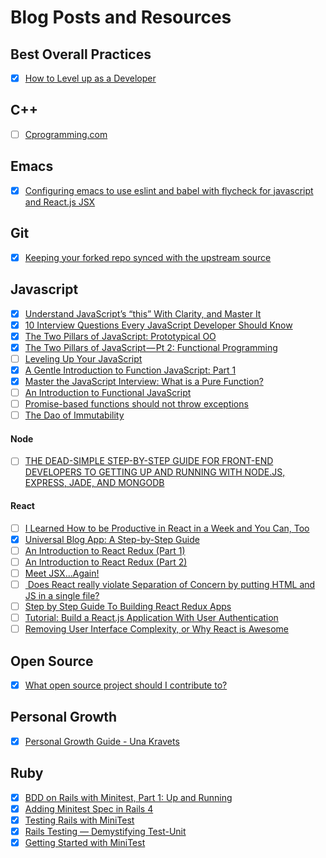 # Blog Posts and Resources

## Best Overall Practices

- [x] [How to Level up as a Developer](https://www.facebook.com/notes/will-hughes/how-to-level-up-as-a-developer/10153879894028632?utm_source=Blog+Subscriptions&utm_campaign=6d4fb37fa0-Firehose_Fridays_3_4_2016&utm_medium=email&utm_term=0_fda0cd4c67-6d4fb37fa0-286743649)

## C++

- [ ] [Cprogramming.com](http://www.cprogramming.com/tutorial/lesson1.html)

## Emacs

- [x] [Configuring emacs to use eslint and babel with flycheck for javascript and React.js JSX](http://codewinds.com/blog/2015-04-02-emacs-flycheck-eslint-jsx.html)

## Git

- [x] [Keeping your forked repo synced with the upstream source](https://2buntu.com/articles/1459/keeping-your-forked-repo-synced-with-the-upstream-source/)

## Javascript

- [x] [Understand JavaScript’s “this” With Clarity, and Master It](http://javascriptissexy.com/understand-javascripts-this-with-clarity-and-master-it/)
- [x] [10 Interview Questions Every JavaScript Developer Should Know](https://medium.com/javascript-scene/10-interview-questions-every-javascript-developer-should-know-6fa6bdf5ad95#.m9xxhf3ys)
- [x] [The Two Pillars of JavaScript: Prototypical OO](https://medium.com/javascript-scene/the-two-pillars-of-javascript-ee6f3281e7f3#.vqkb1k8m4)
- [x] [The Two Pillars of JavaScript — Pt 2: Functional Programming](https://medium.com/javascript-scene/the-two-pillars-of-javascript-pt-2-functional-programming-a63aa53a41a4#.y333pl768)
- [ ] [Leveling Up Your JavaScript](http://developer.telerik.com/featured/leveling-up-your-javascript/?utm_source=javascriptweekly&utm_medium=email)
- [x] [A Gentle Introduction to Function JavaScript: Part 1](http://jrsinclair.com/articles/2016/gentle-introduction-to-functional-javascript-intro/?utm_content=bufferfa840&utm_medium=social&utm_source=twitter.com&utm_campaign=buffer)
- [x] [Master the JavaScript Interview: What is a Pure Function?](https://medium.com/javascript-scene/master-the-javascript-interview-what-is-a-pure-function-d1c076bec976#.20scg7bsc)
- [ ] [An Introduction to Functional JavaScript](http://www.sitepoint.com/introduction-functional-javascript/)
- [ ] [Promise-based functions should not throw exceptions](http://www.2ality.com/2016/03/promise-rejections-vs-exceptions.html?utm_source=javascriptweekly&utm_medium=email)
- [ ] [The Dao of Immutability](https://medium.com/javascript-scene/the-dao-of-immutability-9f91a70c88cd#.xni27ww76)

#### Node

- [ ] [THE DEAD-SIMPLE STEP-BY-STEP GUIDE FOR FRONT-END DEVELOPERS TO GETTING UP AND RUNNING WITH NODE.JS, EXPRESS, JADE, AND MONGODB](http://cwbuecheler.com/web/tutorials/2013/node-express-mongo/)

#### React

- [ ] [I Learned How to be Productive in React in a Week and You Can, Too](https://css-tricks.com/productive-in-react/)
- [x] [Universal Blog App: A Step-by-Step Guide](http://www.sitepoint.com/building-a-react-universal-blog-app-a-step-by-step-guide/?utm_source=javascriptweekly&utm_medium=email)
- [ ] [An Introduction to React Redux (Part 1)](https://shellmonger.com/2016/02/16/an-introduction-to-react-redux-part-1/)
- [ ] [An Introduction to React Redux (Part 2)](https://shellmonger.com/2016/02/19/an-introduction-to-react-redux-part-2/)
- [ ] [Meet JSX...Again!](https://www.kirupa.com/react/meet_jsx_again.htm?utm_campaign=linkplug&utm_source=linkplug&utm_medium=linkplug&utm_content=linkplug&utm_term=linkplug)
- [ ] [
Does React really violate Separation of Concern by putting HTML and JS in a single file?](https://hashnode.com/post/does-react-really-violate-separation-of-concern-by-putting-html-and-js-in-a-single-file-cil3bn5hj0011a65347rsdut0)
- [ ] [Step by Step Guide To Building React Redux Apps](http://www.mybridge.co/view/37675)
- [ ] [Tutorial: Build a React.js Application With User Authentication](https://stormpath.com/blog/build-a-react-app-with-user-authentication/?utm_source=javascript-weekly&utm_medium=newsletter&utm_campaign=react-app)
- [ ] [Removing User Interface Complexity, or Why React is Awesome](http://jlongster.com/Removing-User-Interface-Complexity,-or-Why-React-is-Awesome)

## Open Source
- [x] [What open source project should I contribute to?](https://medium.com/@kentcdodds/what-open-source-project-should-i-contribute-to-7d50ecfe1cb4#.fl8ocj9kd)

## Personal Growth

- [x] [Personal Growth Guide - Una Kravets](http://una.im/personal-goals-guide/#💁)

## Ruby

- [x] [BDD on Rails with Minitest, Part 1: Up and Running](https://semaphoreci.com/blog/2014/10/27/bdd-on-rails-with-minitest-part-1-up-and-running.html)
- [x] [Adding Minitest Spec in Rails 4](http://blowmage.com/2013/07/08/minitest-spec-rails4)
- [x] [Testing Rails with MiniTest](http://blog.crowdint.com/2013/06/14/testing-rails-with-minitest.html)
- [x] [Rails Testing — Demystifying Test-Unit](http://www.hiringthing.com/2012/08/02/rails-testing-demystifying-test-unit.html)
- [x] [Getting Started with MiniTest](http://6ftdan.com/allyourdev/2015/04/04/getting-started-with-minitest/)
